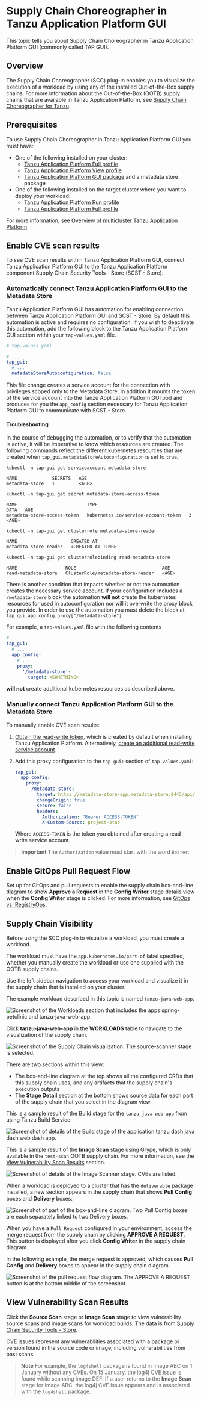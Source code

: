 # Supply Chain Choreographer in Tanzu Application Platform GUI

This topic tells you about Supply Chain Choreographer in Tanzu Application Platform GUI
(commonly called TAP GUI).

## <a id="overview"></a> Overview

The Supply Chain Choreographer (SCC) plug-in enables you to visualize the execution of a workload by
using any of the installed Out-of-the-Box supply chains.
For more information about the Out-of-the-Box (OOTB) supply chains that are available in
Tanzu Application Platform, see [Supply Chain Choreographer for Tanzu](../../scc/about.hbs.md).

## <a id="prerequisites"></a> Prerequisites

To use Supply Chain Choreographer in Tanzu Application Platform GUI you must have:

- One of the following installed on your cluster:
  - [Tanzu Application Platform Full profile](../../install-online/profile.hbs.md#install-profile)
  - [Tanzu Application Platform View profile](../../install-online/profile.hbs.md#install-profile)
  - [Tanzu Application Platform GUI package](../install-tap-gui.hbs.md) and a metadata store package
- One of the following installed on the target cluster where you want to deploy your workload:
  - [Tanzu Application Platform Run profile](../../install-online/profile.hbs.md#install-profile)
  - [Tanzu Application Platform Full profile](../../install-online/profile.hbs.md#install-profile)

For more information, see [Overview of multicluster Tanzu Application Platform](../../multicluster/about.hbs.md)

## <a id="scan"></a> Enable CVE scan results

To see CVE scan results within Tanzu Application Platform GUI, connect Tanzu Application Platform GUI
to the Tanzu Application Platform component Supply Chain Security Tools - Store (SCST - Store).

### <a id="scan-auto"></a> Automatically connect Tanzu Application Platform GUI to the Metadata Store

Tanzu Application Platform GUI has automation for enabling connection between
Tanzu Application Platform GUI and SCST - Store. By default this automation is
active and requires no configuration. If you wish to deactivate this automation,
add the following block to the Tanzu Application Platform GUI section within
your `tap-values.yaml` file.

```yaml
# tap-values.yaml

# ...
tap_gui:
  # ...
  metadataStoreAutoconfiguration: false
```

This file change creates a service account for the connection with privileges scoped only to the
Metadata Store.
In addition it mounts the token of the service account into the Tanzu Application Platform GUI
pod and produces for you the `app_config` section necessary for Tanzu Application Platform GUI to
communicate with SCST - Store.

#### Troubleshooting

In the course of debugging the automation, or to verify that the automation is
active, it will be imperative to know which resources are created. The following
commands reflect the different kubernetes resources that are created when
`tap_gui.metadataStoreAutoconfiguration` is set to `true`.

```shell
kubectl -n tap-gui get serviceaccount metadata-store
```

```
NAME             SECRETS   AGE
metadata-store   1         <AGE>
```

```shell
kubectl -n tap-gui get secret metadata-store-access-token
```

```
NAME                          TYPE                                  DATA   AGE
metadata-store-access-token   kubernetes.io/service-account-token   3      <AGE>
```

```shell
kubectl -n tap-gui get clusterrole metadata-store-reader
```

```
NAME                    CREATED AT
metadata-store-reader   <CREATED AT TIME>
```

```shell
kubectl -n tap-gui get clusterrolebinding read-metadata-store
```

```
NAME                  ROLE                                AGE
read-metadata-store   ClusterRole/metadata-store-reader   <AGE>
```


There is another condition that impacts whether or not the automation creates
the necessary service account. If your configuration includes a
`/metadata-store` block the automation **will not** create the kubernetes
resources for used in autoconfiguration nor will it overwrite the proxy block
you provide. In order to use the automation you must delete the block at
`tap_gui.app_config.proxy["/metadata-store"]`

For example, a `tap-values.yaml` file with the following contents

```yaml
# ...
tap_gui:
  # ...
  app_config:
    # ...
    proxy:
      '/metadata-store':
        target: <SOMETHING>
```

**will not** create additional kubernetes resources as described above.


### <a id="scan-manual"></a> Manually connect Tanzu Application Platform GUI to the Metadata Store

To manually enable CVE scan results:

1. [Obtain the read-write token](../../scst-store/retrieve-access-tokens.hbs.md),
   which is created by default when installing Tanzu Application Platform. Alternatively,
   [create an additional read-write service account](../../scst-store/create-service-account.hbs.md#rw-serv-accts).
2. Add this proxy configuration to the `tap-gui:` section of `tap-values.yaml`:

    ```yaml
    tap_gui:
      app_config:
        proxy:
          /metadata-store:
            target: https://metadata-store-app.metadata-store:8443/api/v1
            changeOrigin: true
            secure: false
            headers:
              Authorization: "Bearer ACCESS-TOKEN"
              X-Custom-Source: project-star
    ```

    Where `ACCESS-TOKEN` is the token you obtained after creating a read-write service account.

> **Important** The `Authorization` value must start with the word `Bearer`.

## <a id="view-approvals"></a> Enable GitOps Pull Request Flow

Set up for GitOps and pull requests to enable the supply chain box-and-line diagram to show
**Approve a Request** in the **Config Writer** stage details view when the **Config Writer** stage is
clicked.
For more information, see [GitOps vs. RegistryOps](../../scc/gitops-vs-regops.hbs.md).

## <a id="sc-visibility"></a> Supply Chain Visibility

Before using the SCC plug-in to visualize a workload, you must create a workload.

The workload must have the `app.kubernetes.io/part-of` label specified, whether you manually create
the workload or use one supplied with the OOTB supply chains.

Use the left sidebar navigation to access your workload and visualize it in the supply chain that is
installed on your cluster.

The example workload described in this topic is named `tanzu-java-web-app`.

![Screenshot of the Workloads section that includes the apps spring-petclinic and tanzu-java-web-app.](images/workloads.png)

Click **tanzu-java-web-app** in the **WORKLOADS** table to navigate to the visualization of the
supply chain.

![Screenshot of the Supply Chain visualization. The source-scanner stage is selected.](images/visual-sc.png)

There are two sections within this view:

- The box-and-line diagram at the top shows all the configured CRDs that this supply chain uses, and
  any artifacts that the supply chain's execution outputs
- The **Stage Detail** section at the bottom shows source data for each part of the supply chain that
  you select in the diagram view

This is a sample result of the Build stage for the `tanzu-java-web-app` from using
Tanzu Build Service:

![Screenshot of details of the Build stage of the application tanzu dash java dash web dash app.](images/build-stage-sample.png)

This is a sample result of the **Image Scan** stage using Grype, which is only available in the
`test-scan` OOTB supply chain.
For more information, see the [View Vulnerability Scan Results](#sc-view-scan-results) section.

![Screenshot of details of the Image Scanner stage. CVEs are listed.](images/scc-scan.png)

When a workload is deployed to a cluster that has the `deliverable` package installed, a new section
appears in the supply chain that shows **Pull Config** boxes and **Delivery** boxes.

![Screenshot of part of the box-and-line diagram. Two Pull Config boxes are each separately linked to two Delivery boxes.](images/pull-config-and-delivery-boxes.png)

When you have a `Pull Request` configured in your environment, access the merge request from the
supply chain by clicking **APPROVE A REQUEST**. This button is displayed after you click
**Config Writer** in the supply chain diagram.

In the following example, the merge request is approved, which causes **Pull Config** and **Delivery**
boxes to appear in the supply chain diagram.

![Screenshot of the pull request flow diagram. The APPROVE A REQUEST button is at the bottom middle of the screenshot.](images/pr-flow-diagram.png)

## <a id="sc-view-scan-results"></a> View Vulnerability Scan Results

Click the **Source Scan** stage or **Image Scan** stage to view vulnerability source scans and
image scans for workload builds. The data is from
[Supply Chain Security Tools - Store](../../scst-store/overview.hbs.md).

CVE issues represent any vulnerabilities associated with a package or version found in the
source code or image, including vulnerabilities from past scans.

> **Note** For example, the `log4shell` package is found in image ABC on 1 January without any CVEs.
> On 15 January, the log4j CVE issue is found while scanning image DEF. If a user returns to the
> **Image Scan** stage for image ABC, the log4j CVE issue appears and is associated with the
> `log4shell` package.
